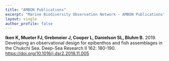 ```yaml
---
title: "AMBON Publications"
excerpt: "Marine Biodiversity Observation Network - AMBON Publications"
layout: single
author_profile: false
---
```


**Iken K, Mueter FJ, Grebmeier J, Cooper L, Danielson SL, Bluhm B.** 2019. Developing an observational design for epibenthos and fish assemblages in the Chukchi Sea. Deep-Sea Research II 162: 180-190.  https://doi.org/10.1016/j.dsr2.2018.11.005
